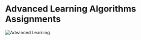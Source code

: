 # Advanced Learning Algorithms Assignments
<img src="https://www.simplilearn.com/ice9/free_resources_article_thumb/Deep_learning_algorithm.jpg" alt="Advanced Learning" align="center" align="center" />
